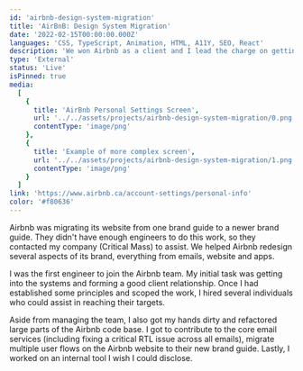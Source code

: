 ```yaml
---
id: 'airbnb-design-system-migration'
title: 'AirBnB: Design System Migration'
date: '2022-02-15T00:00:00.000Z'
languages: 'CSS, TypeScript, Animation, HTML, A11Y, SEO, React'
description: 'We won Airbnb as a client and I lead the charge on getting our engineers into their systems. I gained a ton of experience in client relations as well as working in an extremely large codebase.'
type: 'External'
status: 'Live'
isPinned: true
media:
  [
    {
      title: 'AirBnb Personal Settings Screen',
      url: '../../assets/projects/airbnb-design-system-migration/0.png',
      contentType: 'image/png'
    },
    {
      title: 'Example of more complex screen',
      url: '../../assets/projects/airbnb-design-system-migration/1.png',
      contentType: 'image/png'
    }
  ]
link: 'https://www.airbnb.ca/account-settings/personal-info'
color: '#f80636'
---
```


Airbnb was migrating its website from one brand guide to a newer brand guide. They didn't have enough engineers to do this work, so they contacted my company (Critical Mass) to assist. We helped Airbnb redesign several aspects of its brand, everything from emails, website and apps.

I was the first engineer to join the Airbnb team. My initial task was getting into the systems and forming a good client relationship. Once I had established some principles and scoped the work, I hired several individuals who could assist in reaching their targets.

Aside from managing the team, I also got my hands dirty and refactored large parts of the Airbnb code base. I got to contribute to the core email services (including fixing a critical RTL issue across all emails), migrate multiple user flows on the Airbnb website to their new brand guide. Lastly, I worked on an internal tool I wish I could disclose.
